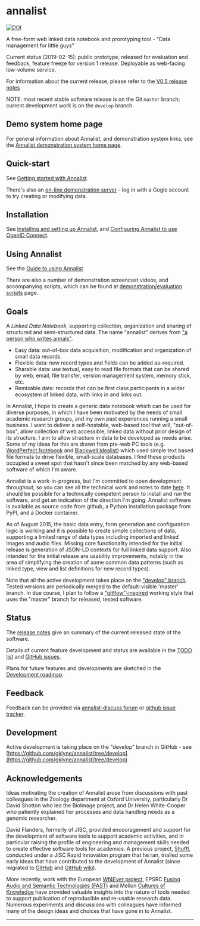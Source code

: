 annalist
========

[![DOI](https://zenodo.org/badge/19858/gklyne/annalist.svg)](https://zenodo.org/badge/latestdoi/19858/gklyne/annalist)

A free-form web linked data notebook and prorotyping tool - "Data management for little guys"

Current status (2019-02-15):  public prototype, released for evaluation and feedback, feature freeze for version 1 release.  Deployable as web-facing low-volume service.

For information about the current release, please refer to the [V0.5 release notes](documents/release-notes/release-v0.5.md)

NOTE: most recent stable software release is on the Git `master` branch; current development work is on the `develop` branch.

Demo system home page
---------------------

For general information about Annalist, and demonstration system links, see the [Annalist demonstration system home page](http://annalist.net/).

Quick-start
-----------

See [Getting started with Annalist](documents/getting-started.md).

There's also an [on-line demonstration server](http://demo.annalist.net/annalist/site/) - log in with a Gogle account to try creating or modifying data.


Installation
------------

See [Installing and setting up Annalist](documents/installing-annalist.md), and [Configuring Annalist to use OpenID Connect](documents/openid-connect-setup.md).


Using Annalist
--------------

See the [Guide to using Annalist](documents/using-annalist.adoc)

There are also a number of demonstration screencast videos, and accompanying scripts, which can be found at [demonstration/evaluation scripts](documents/demo-script.md) page.


Goals
-----

A _Linked Data Notebook_, supporting collection, organization and sharing of structured and semi-structured data.  The name "annalist" derives from ["a person who writes annals"](http://www.oxforddictionaries.com/definition/english/annalist).

* Easy data: out-of-box data acquisition, modification and organization of small data records.
* Flexible data: new record types and fields can be added as-required.
* Sharable data: use textual, easy to read file formats that can be shared by web, email, file transfer, version management system, memory stick, etc.
* Remixable data: records that can be first class participants in a wider ecosystem of linked data, with links in and links out.

In Annalist, I hope to create a generic data notebook which can be used for diverse purposes, in which I have been motivated by the needs of small academic research groups, and my own past experiences running a small business.  I want to deliver a self-hostable, web-based tool that will, "out-of-box", allow collection of web accessible, linked data without prior design of its structure.  I aim to allow structure in data to be developed as needs arise.  Some of my ideas for this are drawn from pre-web PC tools (e.g. [WordPerfect Notebook](https://raw.github.com/gklyne/annalist/master/presentations/wpnotebook_screenshots.png) and [Blackwell Idealist](https://raw.github.com/gklyne/annalist/master/presentations/matrix.png)) which used simple text based file formats to drive flexible, small-scale databases.  I find these products occupied a sweet spot that hasn't since been matched by any web-based software of which I'm aware.

Annalist is a work-in-progress, but I'm committed to open development throughout, so you can see all the technical work and notes to date [here](https://github.com/gklyne/annalist).  It should be possible for a technically competent person to install and run the software, and get an indication of the direction I'm going.  Annalist software is available as source code from github, a Python installation package from PyPI, and a Docker container.

As of August 2015, the basic data entry, form generation and configuration logic is working and it is possible to create simple collections of data, supporting a limited range of data types including imported and linked images and audio files.  Missing core functionality intended for the initial release is generation of JSON-LD contexts for full linked data support.  Also intended for the initial release are usability improvements, notably in the area of simplifying the creation of some common data patterns (such as linked type, view and list definitions for new record types).

Note that all the active development takes place on the ["develop" branch](https://github.com/gklyne/annalist/tree/develop).  Tested versions are periodically merged to the default-visible 'master' branch.  In due course, I plan to follow a ["gitflow"-inspired](http://nvie.com/posts/a-successful-git-branching-model/) working style that uses the "master" branch for released, tested software.


Status
------

The [release notes](documents/release-notes/release-v0.5.md) give an summary of the current released state of the software.

Details of current feature development and status are available in the [TODO list](documents/TODO.md) and [GitHub issues](https://github.com/gklyne/annalist/issues).

Plans for future features and developments are sketched in the [Development roadmap](documents/roadmap.md).


Feedback
--------

Feedback can be provided via [annalist-discuss forum](https://groups.google.com/forum/#!forum/annalist-discuss) or [github issue tracker](https://github.com/gklyne/annalist/issues).


Development
-----------

Active development is taking place on the "develop" branch in GitHub - see [https://github.com/gklyne/annalist/tree/develop](https://github.com/gklyne/annalist/tree/develop)


Acknowledgements
----------------

Ideas motivating the creation of Annalist arose from discussions with past colleagues in the Zoology department at Oxford University, particularly Dr David Shotton who led the BioImage project, and Dr Helen White-Cooper who patiently explained her processes and data handling needs as a genomic researcher.

David Flanders, formerly of JISC, provided encouragement and support for the development of software tools to support academic activities, and in particular raising the profile of engineering and management skills needed to create effective software tools for academics.  A previous project, [Shuffl](https://code.google.com/p/shuffl/), conducted under a JISC Rapid Innovation program that he ran, trialled some early ideas that have contributed to the development of Annalist (since migrated to [GitHub](https://github.com/gklyne/shuffl/tree/master) and [GitHub wiki](https://github.com/gklyne/shuffl/blob/wiki/ProjectHome.md)). 

More recently, work with the European [Wf4Ever project](http://www.wf4ever-project.org), EPSRC [Fusing Audio and Semantic Technologies (FAST)](http://www.semanticaudio.ac.uk) and Mellon [Cultures of Knowledge](http://www.culturesofknowledge.org) have provided valuable insights into the nature of tools needed to support publication of reproducible and re-usable research data.  Numerous experiments and discussions with colleagues have informed many of the design ideas and choices that have gone in to Annalist.

----


